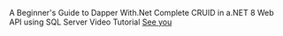 A Beginner's Guide to Dapper With.Net
Complete CRUID in a.NET 8 Web API using SQL Server
Video Tutorial <a href='https://youtu.be/hi1M-8LcjOw?si=j7B4jAZ-Qz0T2vlJ'>See you</a>
